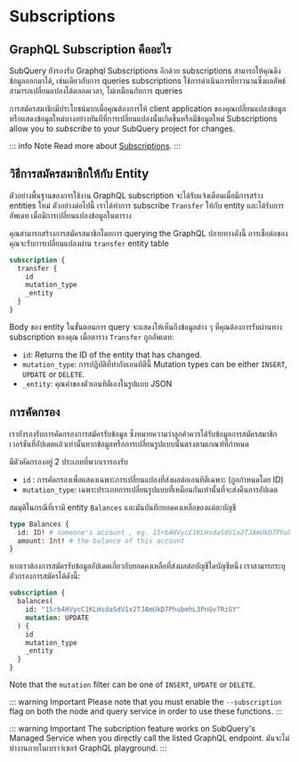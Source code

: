 # Subscriptions

## GraphQL Subscription คืออะไร

SubQuery ยังรองรับ Graphql Subscriptions อีกด้วย subscriptions สามารถให้คุณดึงข้อมูลออกมาได้, เช่นเดียวกับการ queries subscriptions ใช้การดำเนินการที่ยาวนานซึ่งผลลัพธ์สามารถเปลี่ยนแปลงได้ตลอดเวลา, ไม่เหมือนกับการ queries

การสมัครสมาชิกมีประโยชน์มากเมื่อคุณต้องการให้ client application ของคุณเปลี่ยนแปลงข้อมูลหรือแสดงข้อมูลใหม่บางอย่างทันทีที่การเปลี่ยนแปลงนั้นเกิดขึ้นหรือมีข้อมูลใหม่ Subscriptions allow you to _subscribe_ to your SubQuery project for changes.

::: info Note Read more about [Subscriptions](https://www.apollographql.com/docs/react/data/subscriptions/). :::

## วิธีการสมัครสมาชิกให้กับ Entity

ตัวอย่างพื้นฐานของการใช้งาน GraphQL subscription จะได้รับแจ้งเตือนเมื่อมีการสร้าง entities ใหม่ ตัวอย่างต่อไปนี้ เราได้ทำการ subscribe `Transfer` ให้กับ entity และได้รับการอัพเดท เมื่อมีการเปลี่ยนแปลงข้อมูลในตาราง

คุณสามารถสร้างการสมัครสมาชิกโดยการ querying the GraphQL ปลายทางดังนี้ การเชื่อต่อของคุณจะรับการเปลี่ยนแปลงผ่าน `transfer` entity table

```graphql
subscription {
  transfer {
    id
    mutation_type
    _entity
  }
}
```

Body ของ entity ในขั้นตอนการ query จะแสดงให้เห็นถึงข้อมูลต่าง ๆ ที่คุณต้องการรับผ่านทาง subscription ของคุณ เมื่อตาราง `Transfer` ถูกอัพเดท:

- `id`: Returns the ID of the entity that has changed.
- `mutation_type`: การปฏิบัติที่ทำกับเอนทิตีนี้ Mutation types can be either `INSERT`, `UPDATE` or `DELETE`.
- `_entity`: คุณค่าของตัวเอนทิตีเองในรูปแบบ JSON

## การคัดกรอง

เรายังรองรับการคัดกรองการสมัครรับข้อมูล ซึ่งหมายความว่าลูกค้าควรได้รับข้อมูลการสมัครสมาชิกเวอร์ชันที่อัปเดตแล้วเท่านั้นหากข้อมูลหรือการเปลี่ยนรูปแบบนั้นตรงตามเกณฑ์ที่กำหนด

มีตัวคัดกรองอยู่ 2 ประเภทที่พวกเรารองรับ

- `id` : การคัดกรองเพื่อแสดงเฉพาะการเปลี่ยนแปลงที่ส่งผลต่อเอนทิตีเฉพาะ (ถูกกำหนดโดย ID)
- `mutation_type`: เฉพาะประเภทการเปลี่ยนรูปแบบที่เหมือนกันเท่านั้นที่จะส่งคืนการอัปเดต

สมมุติในกรณีที่เรามี entity `Balances` และมันบันทึกยอดคงเหลือของแต่ละบัญชี

```graphql
type Balances {
  id: ID! # someone's account , eg. 15rb4HVycC1KLHsdaSdV1x2TJAmUkD7PhubmhL3PnGv7RiGY
  amount: Int! # the balance of this account
}
```

หากเราต้องการสมัครรับข้อมูลอัปเดตเกี่ยวกับยอดคงเหลือที่ส่งผลต่อบัญชีใดบัญชีหนึ่ง เราสามารถระบุตัวกรองการสมัครได้ดังนี้:

```graphql
subscription {
  balances(
    id: "15rb4HVycC1KLHsdaSdV1x2TJAmUkD7PhubmhL3PnGv7RiGY"
    mutation: UPDATE
  ) {
    id
    mutation_type
    _entity
  }
}
```

Note that the `mutation` filter can be one of `INSERT`, `UPDATE` or `DELETE`.

::: warning Important Please note that you must enable the `--subscription` flag on both the node and query service in order to use these functions. :::

::: warning Important
The subcription feature works on SubQuery's Managed Service when you directly call the listed GraphQL endpoint. มันจะไม่ทำงานภายในเบราว์เซอร์ GraphQL playground.
:::
